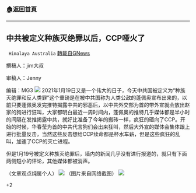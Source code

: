 ###  [:house:返回首頁](https://github.com/ourhimalayas/txt)
---

## 中共被定义种族灭绝罪以后，CCP哑火了
` Himalaya Australia` [轉載自GNews](https://gnews.org/zh-hans/781509/)

撰稿人：jim大叔

审稿人：Jenny

编辑：MG3
![]()![](https://gnews.org/wp-content/uploads/2021/01/192-2-edited.jpg)
2021年1月19日又是一个伟大的日子，今天中共国被定义为“种族灭绝罪和反人类罪”这个重磅是在被中共国称为人类公敌的蓬佩奥宣布出来的，以前只要蓬佩奥发完推特揭露中共的邪恶后，以中共外交部为首的带外宣就会放出赵家的狗进行狂叫，大家都明白最近一周时间内，蓬佩奥的推特几乎媒体都是半小时的间隔在发推揭露中共，就好比准备了今年的搬砖一样，疯狂的砸向了CCP。开始的时候，华春莹为首的中共代言狗们会出来狂叫，然后大外宣的媒体会集体跟上进行批量反击，当然这些反击想给CCP续命都是杯水车薪，但是这些疯狂的乱叫，加速了CCP的灭亡进程。

但是1月19号被定义种族灭绝罪后，墙内的新闻几乎没有进行报道的，就只有下面两侧短小的评论，其他媒体都被消声。

（文章观点纯属个人）
![]()![](https://gnews.org/wp-content/uploads/2021/01/image-255-edited.png)
（图片来自网络截图）
![]()![](https://gnews.org/wp-content/uploads/2021/01/1-澳喜Logo-1.jpeg)


+2
